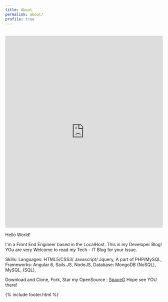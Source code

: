 ```yaml
---
title: About
permalink: about/
profile: true
---
```


<br>
<iframe frameborder="0" scrolling="no" marginheight="0" marginwidth="0"width="100%" height="615" type="text/html" src="https://www.youtube.com/embed/IKYUMvT9Yes?autoplay=0&fs=0&iv_load_policy=3&showinfo=0&rel=0&cc_load_policy=0&start=0&end=0&origin=https://youtubeembedcode.com"></iframe>


Hello World!

I'm a Front End Engineer based in the LocalHost. This is my Developer Blog! YOu are very Welcome to read my Tech - IT Blog for your Issue. 

Skills: 
Languages: HTML5/CSS3/ Javascript/ Jquery, A part of PHP/MySQL, 
Frameworks: Angular 6, Sails.JS, NodeJS, 
Database: MongoDB (NoSQL), MySQL, (SQL), 

Download and Clone, Fork, Star  my OpenSource :  <a href="https://github.com/SpaceG">SpaceG</a> Hope see YOU there!





{% include footer.html %}